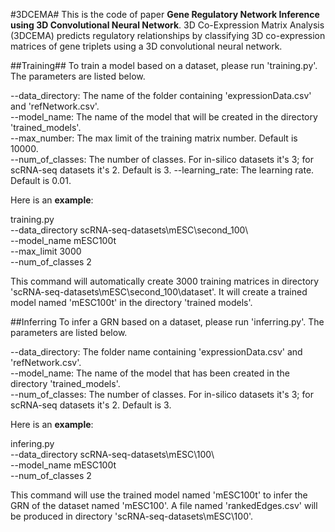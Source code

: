 #3DCEMA#
This is the code of paper **Gene Regulatory Network Inference using
3D Convolutional Neural Network**. 3D Co-Expression Matrix Analysis
(3DCEMA) predicts regulatory relationships by classifying 3D co-expression matrices of gene triplets using a 3D
convolutional neural network.

##Training##
To train a model based on a dataset, please run 'training.py'. The parameters are listed below.

--data\_directory: The name of the folder containing 'expressionData.csv' and 'refNetwork.csv'.<br/>
--model\_name: The name of the model that will be created in the directory 'trained_models\'.<br/>
--max_number: The max limit of the training matrix number. Default is 10000.<br/>
--num\_of\_classes: The number of classes. For in-silico datasets it's 3; for scRNA-seq datasets it's 2. Default is 3.
--learning_rate: The learning rate. Default is 0.01.

Here is an **example**:

training.py 
<br>--data\_directory 	scRNA-seq-datasets\mESC\second_100\ 
<br>--model\_name 	mESC100t 
<br>--max\_limit 	3000 
<br>--num\_of\_classes 	2

This command will automatically create 3000 training matrices in directory  'scRNA-seq-datasets\mESC\second_100\dataset\'. It will create a trained model named 'mESC100t' in the directory 'trained models\'.

##Inferring
To infer a GRN based on a dataset, please run 'inferring.py'. The parameters are listed below.

--data\_directory: The folder name containing 'expressionData.csv' and 'refNetwork.csv'.<br/>
--model\_name: The name of the model that has been created in the directory 'trained_models\'.<br/>
--num\_of\_classes: The number of classes. For in-silico datasets it's 3; for scRNA-seq datasets it's 2. Default is 3.<br/>

Here is an **example**:

infering.py 
<br>--data\_directory 	scRNA-seq-datasets\mESC\100\ 
<br>--model\_name 	mESC100t 
<br>--num\_of\_classes 	2

This command will use the trained model named 'mESC100t' to infer the GRN of the dataset named 'mESC100'. A file named 'rankedEdges.csv' will be produced in directory 'scRNA-seq-datasets\mESC\100\'.
